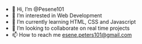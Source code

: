- 👋 Hi, I’m @Pesene101
- 👀 I’m interested in Web Development 
- 🌱 I’m currently learning HTML, CSS and Javascript 
- 💞️ I’m looking to collaborate on real time projects 
- 📫 How to reach me esene.peters101@gmail.com 

<!---
Contact me for more information 
--->
